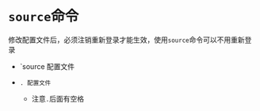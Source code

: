 # `source`命令

修改配置文件后，必须注销重新登录才能生效，使用`source`命令可以不用重新登录

- `source 配置文件

- `. 配置文件`
  - 注意`.`后面有空格

